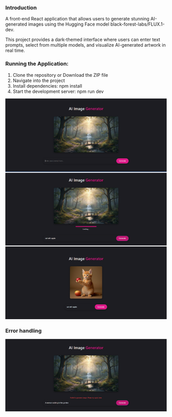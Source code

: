 ### Introduction
A front-end React application that allows users to generate stunning AI-generated images using the Hugging Face model black-forest-labs/FLUX.1-dev.

This project provides a dark-themed interface where users can enter text prompts, select from multiple models, and visualize AI-generated artwork in real time.


### Running the Application:
1. Clone the repository or Download the ZIP file
2. Navigate into the project
3. Install dependencies: npm install
4. Start the development server: npm run dev

![homepage](./public/Pics%20(readme)/image2.png)
![cat with apple](./public/Pics%20(readme)/image4.png)
![cat with apple](./public/Pics%20(readme)/image.png)

### Error handling
![alt text](./public/Pics%20(readme)/image3.png)